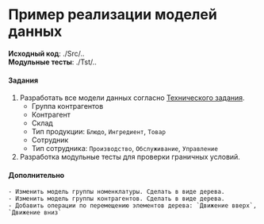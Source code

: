 # Пример реализации моделей данных

**Исходный код**: ./Src/.. <br>
**Модульные тесты**: ./Tst/..

#### Задания
1. Разработать все модели данных согласно [Технического задания](./Docs/TechnicalTask.md).
    - Группа контрагентов
    - Контрагент
    - Склад
    - Тип продукции: `Блюдо`, `Ингредиент`, `Товар`
    - Сотрудник
    - Тип сотрудника: `Производство`, `Обслуживание`, `Управление`
2. Разработка модульные тесты для проверки граничных условий. 

#### Дополнительно
    - Изменить модель группы номенклатуры. Сделать в виде дерева.
    - Изменить модель группы контрагентов. Сделать в виде дерева.
    - Добавить операции по перемещению элементов дерева: `Движение вверх`, `Движение вниз`

